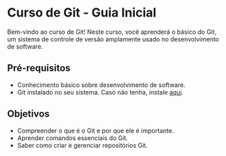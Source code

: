 # Curso de Git - Guia Inicial

Bem-vindo ao curso de Git! Neste curso, você aprenderá o básico do Git, um sistema de controle de versão amplamente usado no desenvolvimento de software.

## Pré-requisitos

- Conhecimento básico sobre desenvolvimento de software.
- Git instalado no seu sistema. Caso não tenha, instale [aqui](https://git-scm.com/).

## Objetivos

- Compreender o que é o Git e por que ele é importante.
- Aprender comandos essenciais do Git.
- Saber como criar e gerenciar repositórios Git.

